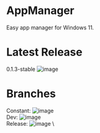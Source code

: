 # AppManager
 Easy app manager for Windows 11.
# Latest Release
0.1.3-stable
![image](https://user-images.githubusercontent.com/92550746/137819971-b6b51094-7dc3-41e6-afc0-deb556ac5225.png)
# Branches
Constant: ![image](https://user-images.githubusercontent.com/92550746/137825524-aed609ee-c369-42dd-aae3-03aa3f7a2ce8.png) \
Dev: ![image](https://user-images.githubusercontent.com/92550746/137825530-dc83faf1-02bc-4fcb-8f1b-3fe75408e72e.png) \
Release: ![image](https://user-images.githubusercontent.com/92550746/137825534-066c4f16-2a59-4a65-a31a-ac2513ff249d.png) \

